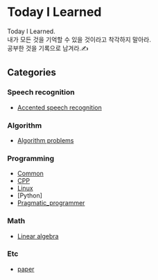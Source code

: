 # Today I Learned
Today I Learned.  
내가 모든 것을 기억할 수 있을 것이라고 착각하지 말아라.  
공부한 것을 기록으로 남겨라.✍
## Categories
### Speech recognition
- [Accented speech recognition](https://github.com/biscayan/TIL/tree/master/Speech%20recognition/Accented%20speech%20recognition)
### Algorithm
- [Algorithm problems](https://github.com/biscayan/TIL/tree/master/Algorithm/Algorithm%20problems)
### Programming
- [Common](https://github.com/biscayan/TIL/tree/master/Programming/Common)
- [CPP](https://github.com/biscayan/TIL/tree/master/Programming/CPP)
- [Linux](https://github.com/biscayan/TIL/tree/master/Programming/Linux)
- [Python]
- [Pragmatic_programmer](https://github.com/biscayan/TIL/tree/master/Programming/Pragmatic_programmer)
### Math
- [Linear algebra](https://github.com/biscayan/TIL/tree/master/Math/Linear%20algebra)
### Etc
- [paper](https://github.com/biscayan/TIL/blob/master/Etc/paper.md)